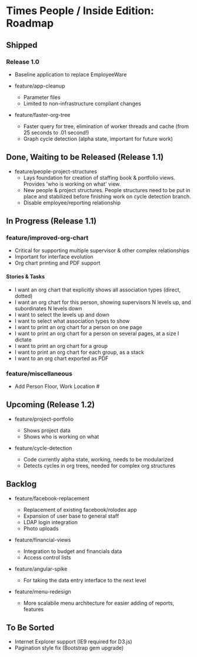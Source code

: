 # Times People / Inside Edition: Roadmap

## Shipped

### Release 1.0

* Baseline application to replace EmployeeWare

* feature/app-cleanup
  * Parameter files
  * Limited to non-infrastructure compliant changes 

* feature/faster-org-tree
  * Faster query for tree, elimination of worker threads and cache (from 25 seconds to .01 second!)
  * Graph cycle detection (alpha state, important for future work)





## Done, Waiting to be Released (Release 1.1)

* feature/people-project-structures
  * Lays foundation for creation of staffing book & portfolio views. Provides 'who is working on what' view.
  * New people & project structures. People structures need to be put in place and stabilized before finishing work on cycle detection branch.
  * Disable employee/reporting relationship





## In Progress (Release 1.1)

### feature/improved-org-chart
* Critical for supporting multiple supervisor & other complex relationships
* Important for interface evolution
* Org chart printing and PDF support

#### Stories & Tasks
* I want an org chart that explicitly shows all association types (direct, dotted)
* I want an org chart for this person, showing supervisors N levels up, and subordinates N levels down
* I want to select the levels up and down
* I want to select what association types to show
* I want to print an org chart for a person on one page
* I want to print an org chart for a person on several pages, at a size I dictate
* I want to print an org chart for a group
* I want to print an org chart for each group, as a stack
* I want to an org chart exported as PDF

### feature/miscellaneous
* Add Person Floor, Work Location #


## Upcoming (Release 1.2)

* feature/project-portfolio
  * Shows project data
  * Shows who is working on what

* feature/cycle-detection
  * Code currently alpha state, working, needs to be modularized
  * Detects cycles in org trees, needed for complex org structures

## Backlog

* feature/facebook-replacement
  * Replacement of existing facebook/rolodex app
  * Expansion of user base to general staff
  * LDAP login integration
  * Photo uploads

* feature/financial-views
  * Integration to budget and financials data
  * Access control lists

* feature/angular-spike
  * For taking the data entry interface to the next level

* feature/menu-redesign
  * More scalabile menu architecture for easier adding of reports, features


## To Be Sorted
* Internet Explorer support (IE9 required for D3.js)
* Pagination style fix (Bootstrap gem upgrade)


